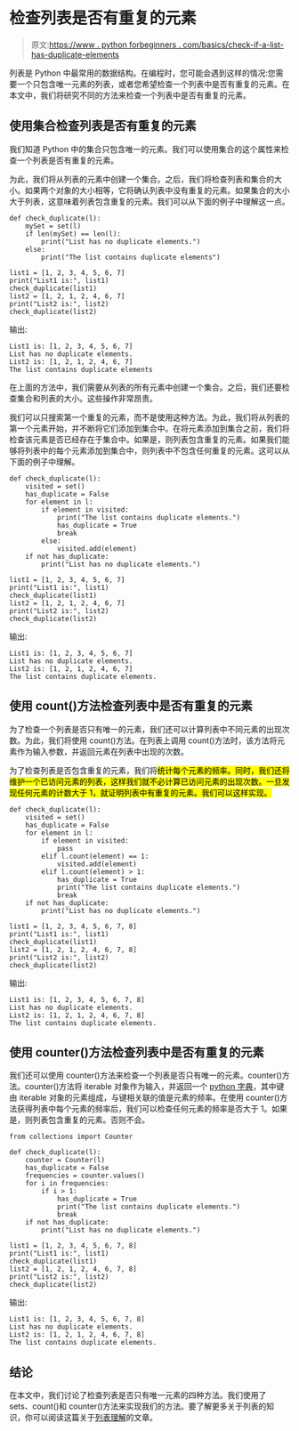 # 检查列表是否有重复的元素

> 原文:[https://www . python forbeginners . com/basics/check-if-a-list-has-duplicate-elements](https://www.pythonforbeginners.com/basics/check-if-a-list-has-duplicate-elements)

列表是 Python 中最常用的数据结构。在编程时，您可能会遇到这样的情况:您需要一个只包含唯一元素的列表，或者您希望检查一个列表中是否有重复的元素。在本文中，我们将研究不同的方法来检查一个列表中是否有重复的元素。

## 使用集合检查列表是否有重复的元素

我们知道 Python 中的集合只包含唯一的元素。我们可以使用集合的这个属性来检查一个列表是否有重复的元素。

为此，我们将从列表的元素中创建一个集合。之后，我们将检查列表和集合的大小。如果两个对象的大小相等，它将确认列表中没有重复的元素。如果集合的大小大于列表，这意味着列表包含重复的元素。我们可以从下面的例子中理解这一点。

```
def check_duplicate(l):
    mySet = set(l)
    if len(mySet) == len(l):
        print("List has no duplicate elements.")
    else:
        print("The list contains duplicate elements")

list1 = [1, 2, 3, 4, 5, 6, 7]
print("List1 is:", list1)
check_duplicate(list1)
list2 = [1, 2, 1, 2, 4, 6, 7]
print("List2 is:", list2)
check_duplicate(list2) 
```

输出:

```
List1 is: [1, 2, 3, 4, 5, 6, 7]
List has no duplicate elements.
List2 is: [1, 2, 1, 2, 4, 6, 7]
The list contains duplicate elements
```

在上面的方法中，我们需要从列表的所有元素中创建一个集合。之后，我们还要检查集合和列表的大小。这些操作非常昂贵。

我们可以只搜索第一个重复的元素，而不是使用这种方法。为此，我们将从列表的第一个元素开始，并不断将它们添加到集合中。在将元素添加到集合之前，我们将检查该元素是否已经存在于集合中。如果是，则列表包含重复的元素。如果我们能够将列表中的每个元素添加到集合中，则列表中不包含任何重复的元素。这可以从下面的例子中理解。

```
def check_duplicate(l):
    visited = set()
    has_duplicate = False
    for element in l:
        if element in visited:
            print("The list contains duplicate elements.")
            has_duplicate = True
            break
        else:
            visited.add(element)
    if not has_duplicate:
        print("List has no duplicate elements.")

list1 = [1, 2, 3, 4, 5, 6, 7]
print("List1 is:", list1)
check_duplicate(list1)
list2 = [1, 2, 1, 2, 4, 6, 7]
print("List2 is:", list2)
check_duplicate(list2) 
```

输出:

```
List1 is: [1, 2, 3, 4, 5, 6, 7]
List has no duplicate elements.
List2 is: [1, 2, 1, 2, 4, 6, 7]
The list contains duplicate elements.
```

## 使用 count()方法检查列表中是否有重复的元素

为了检查一个列表是否只有唯一的元素，我们还可以计算列表中不同元素的出现次数。为此，我们将使用 count()方法。在列表上调用 count()方法时，该方法将元素作为输入参数，并返回元素在列表中出现的次数。

为了检查列表是否包含重复的元素，我们将<mark class="annotation-text annotation-text-yoast" id="annotation-text-ed8b31e8-11f5-40b4-bfa3-e28ccd4e596c">统计每个元素的频率。同时，我们还将维护一个已访问元素的列表，这样我们就不必计算已访问元素的出现次数。一旦发现任何元素的计数大于 1，就证明列表中有重复的元素。我们可以这样实现。</mark>

```
def check_duplicate(l):
    visited = set()
    has_duplicate = False
    for element in l:
        if element in visited:
            pass
        elif l.count(element) == 1:
            visited.add(element)
        elif l.count(element) > 1:
            has_duplicate = True
            print("The list contains duplicate elements.")
            break
    if not has_duplicate:
        print("List has no duplicate elements.")

list1 = [1, 2, 3, 4, 5, 6, 7, 8]
print("List1 is:", list1)
check_duplicate(list1)
list2 = [1, 2, 1, 2, 4, 6, 7, 8]
print("List2 is:", list2)
check_duplicate(list2)
```

输出:

```
List1 is: [1, 2, 3, 4, 5, 6, 7, 8]
List has no duplicate elements.
List2 is: [1, 2, 1, 2, 4, 6, 7, 8]
The list contains duplicate elements.
```

## 使用 counter()方法检查列表中是否有重复的元素

我们还可以使用 counter()方法来检查一个列表是否只有唯一的元素。counter()方法。counter()方法将 iterable 对象作为输入，并返回一个 [python 字典](https://www.pythonforbeginners.com/dictionary/how-to-use-dictionaries-in-python/)，其中键由 iterable 对象的元素组成，与键相关联的值是元素的频率。在使用 counter()方法获得列表中每个元素的频率后，我们可以检查任何元素的频率是否大于 1。如果是，则列表包含重复的元素。否则不会。

```
from collections import Counter

def check_duplicate(l):
    counter = Counter(l)
    has_duplicate = False
    frequencies = counter.values()
    for i in frequencies:
        if i > 1:
            has_duplicate = True
            print("The list contains duplicate elements.")
            break
    if not has_duplicate:
        print("List has no duplicate elements.")

list1 = [1, 2, 3, 4, 5, 6, 7, 8]
print("List1 is:", list1)
check_duplicate(list1)
list2 = [1, 2, 1, 2, 4, 6, 7, 8]
print("List2 is:", list2)
check_duplicate(list2) 
```

输出:

```
List1 is: [1, 2, 3, 4, 5, 6, 7, 8]
List has no duplicate elements.
List2 is: [1, 2, 1, 2, 4, 6, 7, 8]
The list contains duplicate elements.
```

## 结论

在本文中，我们讨论了检查列表是否只有唯一元素的四种方法。我们使用了 sets、count()和 counter()方法来实现我们的方法。要了解更多关于列表的知识，你可以阅读这篇关于[列表理解](https://www.pythonforbeginners.com/basics/list-comprehensions-in-python)的文章。